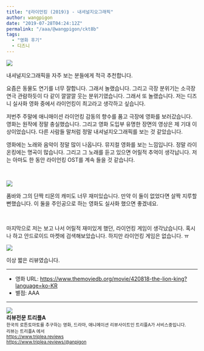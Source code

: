 ```yaml
---
title: "⟪라이언킹 (2019)⟫ - 내셔널지오그래픽"
author: wangpigon
date: "2019-07-28T04:24:12Z"
permalink: "/aaa/@wangpigon/ckt8b"
tags:
  - "영화 후기"
  - 디즈니
---
```

![](https://cdn.steemitimages.com/DQmauxkhAzNh4t8cdu7HoUpEMbbCvUuFTEaGe3gFSNqNbRQ/％E1％84％89％E1％85％B3％E1％84％8F％E1％85％B3％E1％84％85％E1％85％B5％E1％86％AB％E1％84％89％E1％85％A3％E1％86％BA％202019-07-28％20％E1％84％8B％E1％85％A9％E1％84％92％E1％85％AE％2012.39.04.png)

내셔널지오그래픽을 자주 보는 분들에게 적극 추천합니다.

요즘은 동물도 연기를 너무 잘합니다. 그래서 놀랬습니다. 그리고 극장 분위기는 소극장 연극 관람하듯이 다 같이 깔깔깔 웃는 분위기였습니다. 그래서 또 놀랬습니다. 저는 디즈니 실사화 영화 중에서 라이언킹이 최고라고 생각하고 싶습니다.

저번주 주말에 애니매이션 라이언킹 감동의 향수를 품고 극장에 영화를 보러갔습니다. 영화는 원작에 정말 충실했습니다. 그리고 영화 도입부 유명한 장면의 영상은 제 기대 이상이었습니다. 다른 사람들 말처럼 정말 내셔널지오그래픽를 보는 것 같았습니다. 

영화에는 노래와 음악이 정말 많이 나옵니다. 뮤지컬 영화를 보는 느낌입니다. 정말 라이온킹에는 명곡이 많습니다. 그리고 그 노래를 듣고 있으면 어릴적 추억이 생각납니다. 저는 아마도 한 동안 라이언킹 OST를 계속 들을 것 같습니다. 

<br>

![](http://image.news1.kr/system/photos/2019/7/5/3719088/article.jpg)

품바와 그의 단짝 티몬의 캐미도 너무 재미있습니다. 만약 이 둘이 없었다면 살짝 지루할 뻔했습니다. 이 둘을 주인공으로 하는 영화도 실사화 했으면 좋겠네요.

<br>

마지막으로 저는 보고 나서 어릴적 재미있게 했던, 라이언킹 게임이 생각났습니다. 혹시나 하고 안드로이드 마켓에 검색해보았습니다. 하지만 라이언킹 게임은 없습니다. ㅠ

![](http://thumbnail.egloos.net/600x0/http://pds26.egloos.com/pds/201805/12/03/b0007603_5af700d846bfb.jpg)

이상 짧은 리뷰였습니다.

---

* 영화 URL: https://www.themoviedb.org/movie/420818-the-lion-king?language=ko-KR
* 별점: AAA

<hr><div class="pull-left"><img src='https://cdn.steemitimages.com/300x0/https://cdn.steemitimages.com/DQmRUA4nEVgikokJ63CPw6ZgKLL48dvoUtYTvFvYnuMwBpt/image.png' style="margin-right: 10px"/></div><b>리뷰전문 트리플A</b><br><sub>한국의 로튼토마토를 추구하는 영화, 드라마, 애니메이션 리뷰사이트인 트리플A가 서비스중입니다.<br>리뷰는 트리플A 에서<br><a href='https://www.triplea.reviews'>https://www.triplea.reviews</a><br><a href='https://www.triplea.reviews/@anpigon'>https://www.triplea.reviews/@anpigon</a></sub><br>